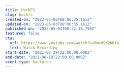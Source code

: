 ```yaml
---
title: HackFS
slug: hackfs
created-on: "2023-05-03T08:06:35.161Z"
updated-on: "2023-05-03T08:06:35.161Z"
published-on: "2023-05-03T08:22:38.798Z"
featured: false
cta:
  url: https://www.youtube.com/watch?v=RWxd9X2bKfo
  text: Watch Recording
start-date: "2021-07-29T22:00:00.000Z"
end-date: "2021-08-19T22:00:00.000Z"
event-type: hackaton
---
```

